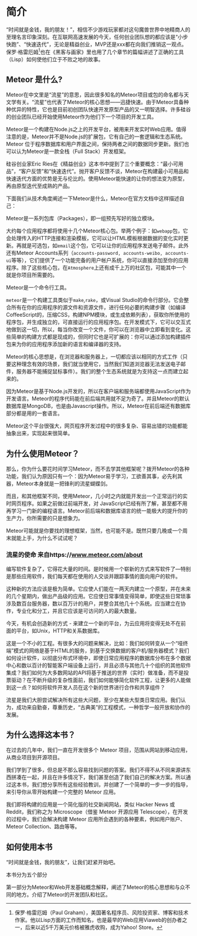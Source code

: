 # 简介

“时间就是金钱，我的朋友！”，相信不少游戏玩家都对这句魔兽世界中地精商人的至理名言印象深刻。在互联网高速发展的今天，任何创业团队想的都应该是“小步快跑”、“快速迭代”，无论是精益创业，MVP还是xxx都在向我们推销这一观点。保罗·格雷厄姆[^1]也在《黑客与画家》里也用了几个章节的篇幅讲述了正确的工具（Lisp）如何使他们立于不败之地的故事。

## Meteor 是什么?

Meteor在中文里是“流星”的意思，因此很多知名的Meteor项目或包的命名都与天文学有关。“流星”也代表了Meteor的核心思想——迅捷快速。由于Meteor具备种种优异的特性，它也是目前初创团队快速开发原型产品的又一明智选择。许多硅谷的创业团队已经开始使用Meteor作为他们下一个项目的开发工具。

Meteor是一个构建在Node.js之上的开发平台，被用来开发实时Web应用。值得注意的是，Meteor并不是Node.js的扩展包，它有自己的一套逻辑和生态系统。Meteor 位于程序数据库和用户界面之间，保持两者之间的数据同步更新。我们也可以认为Meteor是一款全栈（Full Stack）开发框架。

硅谷创业家Eric Ries在《精益创业》这本书中提到了三个重要概念：“最小可用品”，“客户反馈”和“快速迭代”。抛开客户反馈不谈，Meteor在构建最小可用品和快速迭代方面的优势是无与伦比的。使用Meteor能快速的让你的想法变为原型，再由原型迭代至成熟的产品。


下面我们从技术角度阐述一下Meteor是什么，Meteor在官方文档中这样描述自己：

Meteor是一系列包库（Packages），即一组预先写好的独立模块。

大约每个应用程序都将使用十几个Meteor核心包。举两个例子：如`webapp`包，它会处理传入的HTTP连接和渲染模板，它可以让HTML模板根据数据的变化实时更新。再就是可选包，如`email`这个包，它可以让你的应用程序发送电子邮件。此外还有Meteor Accounts系列（`accounts-password, accounts-weibo, accounts-ui`等等），它们提供了一个功能完备的用户帐户系统，你可以直接添加至你的应用程序。除了这些核心包，在`Atmosphere`上还有成千上万的社区包，可能其中一个就是你项目所需要的。

Meteor是一个命令行工具。

`meteor`是一个构建工具类似于`make`,`rake`，或Visual Studio的命令行部分。它会整合所有在你的应用程序的源文件和资源文件，进行任何必要的构建步骤（如编译CoffeeScript的，压缩CSS，构建NPM模块，或生成依赖列表），获取你所使用的程序包，并生成独立的，可直接运行的应用程序包。在开发模式下，它可以交互式地做到这一切，所以，每当你改变一个文件，你可以在浏览器中立即看到变化。这些简单的构建方式都是现成的，但同时它也是可扩展的：你可以通过添加构建插件包来为你的应用程序添加新的语言和编译器的支持。

Meteor的核心思想是，在浏览器和服务器上，一切都应该以相同的方式工作（只要这种理念有效的场景，我们就当使用它，当然我们知道浏览器无法发送电子邮件，服务器不能捕捉鼠标事件）。我们的整个生态系统就是为支持这一点而建立起来的。

因为Meteor是基于Node.js开发的，所以在客户端和服务端都使用JavaScript作为开发语言。Meteor的程序代码能在前后端共用就不足为奇了。并且Meteor的默认数据库是MongoDB，也是由Javascript操作。所以，Meteor在前后端还有数据库部分都是用的一套语言。

Meteor这个平台很强大，网页程序开发过程中的很多复杂、容易出错的功能都能抽象出来，实现起来很简单。

## 为什么使用Meteor？

那么，你为什么要花时间学习Meteor，而不去学其他框架呢？拨开Meteor的各种功能，我们认为原因只有一个：因为Meteor易于学习，工欲善其事，必先利其器，Meteor本身就是一把锋利的流星蝴蝶剑。

而且，和其他框架不同，使用Meteor，几小时之内就能开发出一个正常运行的实时网页程序。如果之前做过前端开发，对 JavaScript已经有所了解，甚至都不用再学习一门新的编程语言。Meteor前后端和数据库语言的统一能极大的提升你的生产力，你所需要的只是想象力。

Meteor可能就是你要找的理想框架，当然，也可能不是。既然只要几晚或一个周末就能上手，为什么不试试呢？


### 流星的使命 来自https://www.meteor.com/about

编写软件复杂了，它得花大量的时间。是时候用一个崭新的方式来写软件了—特别是那些应用软件，我们每天都在使用的人交谈并跟踪事情的面向用户的软件。

这种新的方法应该是极为简单。它应使人们能在一两天内建立一个原型，并在未来的几个星期内，做出产品级的应用。它应使日常事情变得简单，即使这些日常琐事涉及数百台服务器，数以百万计的用户，并整合其他几十个系统。应当建立在协作，专业化和分工，并且它应该是可访问的人的最大数量。

今天，有机会创造新的方式 - 来建立一个新的平台，为云应用将变得无处不在前面的平台，如Unix，HTTP和关系数据库。

这是一个不小的工程。有很多大的问题来解决，比如：我们如何转变从一个“哑终端”模式的网络是基于HTML的服务，到基于交换数据的客户机/服务器模式？我们如何设计软件，以彻底分布式环境中，即使日常应用程序的数据库分布在多个数据中心和数以百计的智能客户端设备上运行，并且必须与其他几十个组织的其他软件集成？我们如何为大多数网站的API将基于推送的世界（实时）做准备，而不是投票驱动？在不断升级的复杂性面前，我们如何能够简化软件工程，让更多的人能做到这一点？如何将软件开发人员在这个新的世界进行合作和共享组件？

流星是我们大胆尝试解决所有这些大问题，至少在某些大型类日常应用。我们认为，成功来自勤奋，尊重历史，“古典美”的工程模式，一种哲学一般开放和协作的发展。

## 为什么选择这本书？

在过去的几年中，我们一直在开发很多个 Meteor 项目，范围从网站到移动应用，从商业项目到开源项目。

我们学到了很多，但总是不那么容易找到问题的答案。我们不得不从不同来源讲东西拼凑在一起，并且在许多情况下，我们甚至创造了我们自己的解决方案。所以通过这本书，我们想分享所有这些经验教训，并创建了一个简单的一步一步的指导，来引导你从零开始构建一个完整的 Meteor 应用。

我们即将构建的应用是一个简化版的社交新闻网站，类似 Hacker News 或 Reddit，我们称之为 Microscope（借鉴 Meteor 开源应用 Telescope），在开发的过程中，我们会解决构建 Meteor 应用所会遇到的各种要素，例如用户账户、Meteor Collection、路由等等。

## 如何使用本书

“时间就是金钱，我的朋友”，让我们赶紧开始吧。

本书分为五个部分

第一部分为Meteor和Web开发基础概念解释，阐述了Meteor的核心思想和与众不同的地方。介绍了Meteor的开发团队和社区。


[^1]:保罗·格雷厄姆（Paul Graham），美国著名程序员、风险投资家、博客和技术作家。他以Lisp方面的工作而知名，也是最早的Web应用Viaweb的创办者之一，后来以近5千万美元价格被雅虎收购，成为Yahoo! Store。